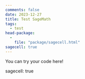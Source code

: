 ```yaml
---
comments: false
date: 2023-12-27
title: Test SageMath
tags:
  - test
head-package:
  -
    file: "package/sagecell.html"
sagecell: true
---
```


<div class='compute'>You can try your code here!</div>

sagecell: true
